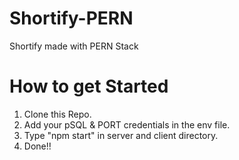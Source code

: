 # Shortify-PERN
Shortify made with PERN Stack

# How to get Started
1. Clone this Repo.
2. Add your pSQL & PORT credentials in the env file.
3. Type "npm start" in server and client directory.
4. Done!!

